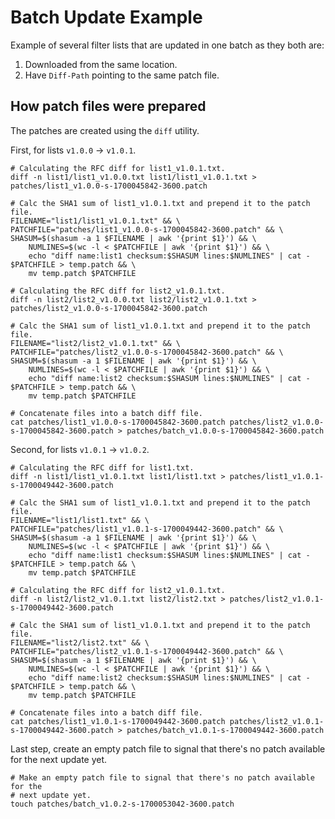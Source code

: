 # Batch Update Example

Example of several filter lists that are updated in one batch as they both are:

1. Downloaded from the same location.
2. Have `Diff-Path` pointing to the same patch file.

## How patch files were prepared

The patches are created using the `diff` utility.

First, for lists `v1.0.0` -> `v1.0.1`.

```shell
# Calculating the RFC diff for list1_v1.0.1.txt.
diff -n list1/list1_v1.0.0.txt list1/list1_v1.0.1.txt > patches/list1_v1.0.0-s-1700045842-3600.patch

# Calc the SHA1 sum of list1_v1.0.1.txt and prepend it to the patch file.
FILENAME="list1/list1_v1.0.1.txt" && \
PATCHFILE="patches/list1_v1.0.0-s-1700045842-3600.patch" && \
SHASUM=$(shasum -a 1 $FILENAME | awk '{print $1}') && \
    NUMLINES=$(wc -l < $PATCHFILE | awk '{print $1}') && \
    echo "diff name:list1 checksum:$SHASUM lines:$NUMLINES" | cat - $PATCHFILE > temp.patch && \
    mv temp.patch $PATCHFILE

# Calculating the RFC diff for list2_v1.0.1.txt.
diff -n list2/list2_v1.0.0.txt list2/list2_v1.0.1.txt > patches/list2_v1.0.0-s-1700045842-3600.patch

# Calc the SHA1 sum of list1_v1.0.1.txt and prepend it to the patch file.
FILENAME="list2/list2_v1.0.1.txt" && \
PATCHFILE="patches/list2_v1.0.0-s-1700045842-3600.patch" && \
SHASUM=$(shasum -a 1 $FILENAME | awk '{print $1}') && \
    NUMLINES=$(wc -l < $PATCHFILE | awk '{print $1}') && \
    echo "diff name:list2 checksum:$SHASUM lines:$NUMLINES" | cat - $PATCHFILE > temp.patch && \
    mv temp.patch $PATCHFILE

# Concatenate files into a batch diff file.
cat patches/list1_v1.0.0-s-1700045842-3600.patch patches/list2_v1.0.0-s-1700045842-3600.patch > patches/batch_v1.0.0-s-1700045842-3600.patch
```

Second, for lists `v1.0.1` -> `v1.0.2`.

```shell
# Calculating the RFC diff for list1.txt.
diff -n list1/list1_v1.0.1.txt list1/list1.txt > patches/list1_v1.0.1-s-1700049442-3600.patch

# Calc the SHA1 sum of list1_v1.0.1.txt and prepend it to the patch file.
FILENAME="list1/list1.txt" && \
PATCHFILE="patches/list1_v1.0.1-s-1700049442-3600.patch" && \
SHASUM=$(shasum -a 1 $FILENAME | awk '{print $1}') && \
    NUMLINES=$(wc -l < $PATCHFILE | awk '{print $1}') && \
    echo "diff name:list1 checksum:$SHASUM lines:$NUMLINES" | cat - $PATCHFILE > temp.patch && \
    mv temp.patch $PATCHFILE

# Calculating the RFC diff for list2_v1.0.1.txt.
diff -n list2/list2_v1.0.1.txt list2/list2.txt > patches/list2_v1.0.1-s-1700049442-3600.patch

# Calc the SHA1 sum of list1_v1.0.1.txt and prepend it to the patch file.
FILENAME="list2/list2.txt" && \
PATCHFILE="patches/list2_v1.0.1-s-1700049442-3600.patch" && \
SHASUM=$(shasum -a 1 $FILENAME | awk '{print $1}') && \
    NUMLINES=$(wc -l < $PATCHFILE | awk '{print $1}') && \
    echo "diff name:list2 checksum:$SHASUM lines:$NUMLINES" | cat - $PATCHFILE > temp.patch && \
    mv temp.patch $PATCHFILE

# Concatenate files into a batch diff file.
cat patches/list1_v1.0.1-s-1700049442-3600.patch patches/list2_v1.0.1-s-1700049442-3600.patch > patches/batch_v1.0.1-s-1700049442-3600.patch
```

Last step, create an empty patch file to signal that there's no patch available for the
next update yet.

```shell
# Make an empty patch file to signal that there's no patch available for the
# next update yet.
touch patches/batch_v1.0.2-s-1700053042-3600.patch
```
